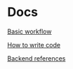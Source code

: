 # Docs

[Basic workflow](workflow.md)

[How to write code](howtowritecode.md)

[Backend references](backend.md)
